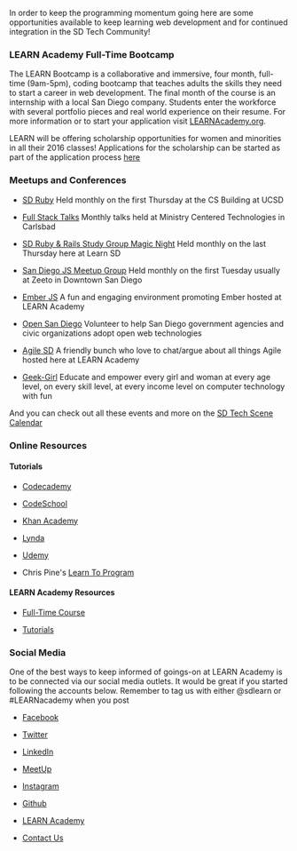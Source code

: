 
In order to keep the programming momentum going here are some opportunities available to keep learning web development and for continued integration in the SD Tech Community!

### LEARN Academy Full-Time Bootcamp

The LEARN Bootcamp is a collaborative and immersive, four month, full-time (9am-5pm), coding bootcamp that teaches adults the skills they need to start a career in web development. The final month of the course is an internship with a local San Diego company. Students enter the workforce with several portfolio pieces and real world experience on their resume. For more information or to start your application visit [LEARNAcademy.org](www.learnacademy.org).

LEARN will be offering scholarship opportunities for women and minorities in all their 2016 classes! Applications for the scholarship can be started as part of the application process [here](https://www.learnacademy.org/full_time#APPLY)

### Meetups and Conferences

- [SD Ruby](http://www.sdruby.org/) Held monthly on the first Thursday at the CS Building at UCSD

- [Full Stack Talks](http://www.meetup.com/fullstacktalks/) Monthly talks held at Ministry Centered Technologies in Carlsbad

- [SD Ruby & Rails Study Group Magic Night](http://www.sdruby.org/) Held monthly on the last Thursday here at Learn SD

- [San Diego JS Meetup Group](http://sandiegojs.org) Held monthly on the first Tuesday usually at Zeeto in Downtown San Diego

- [Ember JS](http://www.meetup.com/sandiego-ember/) A fun and engaging environment promoting Ember hosted at LEARN Academy

- [Open San Diego](http://www.meetup.com/Open-San-Diego/) Volunteer to help San Diego government agencies and civic organizations adopt open web technologies

- [Agile SD](http://www.agilesandiego.org/monthly-meeting/) A friendly bunch who love to chat/argue about all things Agile hosted here at LEARN Academy

- [Geek-Girl](http://www.meetup.com/Geek-Girl-San-Diego/) Educate and empower every girl and woman at every age level, on every skill level, at every income level on computer technology with fun

And you can check out all these events and more on the [SD Tech Scene Calendar](http://sdtechscene.org/)

### Online Resources

#### Tutorials
- [Codecademy](codecademy.com)

- [CodeSchool](codeschool.com)

- [Khan Academy](khanacademy.org/computing/computer-programming)

- [Lynda](lynda.com/Web-Development-training-tutorials)

- [Udemy](udemy.com/courses/development/web-development)

- Chris Pine's [Learn To Program](pine.fm/LearnToProgram)

#### LEARN Academy Resources

- [Full-Time Course](learnacademy.org/weeks)

- [Tutorials](vimeo.com/user35425389/videos)

### Social Media

One of the best ways to keep informed of goings-on at LEARN Academy is to be connected via our social media outlets. It would be great if you started following the accounts below.
Remember to tag us with either @sdlearn or #LEARNacademy when you post

- [Facebook](http://www.facebook.com/LEARNacademy)

- [Twitter](http://twitter.com/@SDLEARN)

- [LinkedIn](https://www.linkedin.com/company/sd-learn)

- [MeetUp](www.meetup.com/LEARN-academy)

- [Instagram](https://www.instagram.com/sdlearn/)

- [Github](http://www.github.com/LEARNAcademy)

- [LEARN Academy](http://www.learnacademy.org)

- [Contact Us](mailto:hello@learnacademy.org)
